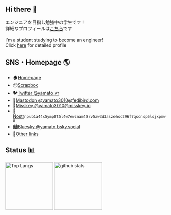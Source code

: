 ## Hi there 👋
エンジニアを目指し勉強中の学生です！<br>
詳細なプロフィールは[こちら](https://scrapbox.io/yamato3010/yamato3010)です<br>
<br>
I'm a student studying to become an engineer!<br>
Click [here](https://scrapbox.io/yamato3010/yamato3010) for detailed profile

## SNS・Homepage 🌎
- 🏠[Homepage](https://yamatoblog.hateblo.jp/)
- 📦[Scrapbox](https://scrapbox.io/yamato3010/%E5%A4%A7%E5%92%8C%E3%83%8E%E6%B1%82%E8%81%9E%E5%8F%B2box)
- 🐦[Twitter @yamato_vr](https://twitter.com/yamato_vr)
- 🐘[Mastodon @yamato3010@fedibird.com](https://fedibird.com/@yamato3010)
- 💬[Misskey @yamato3010@misskey.io](https://misskey.io/@yamato3010)
- 🦩[Nostr](https://iris.to/yamato)`npub1a44x5ymp0t5l4w7ewznam48rv5aw3d3aszehsc296f7qscnsp5lsjxpmw8`
- 🏙️[Bluesky @yamato.bsky.social](https://bsky.app/profile/yamato.bsky.social)
- 🔗[Other links](https://bento.me/yamato)

## Status 📊
<p align="left"> 
  <img alt="Top Langs" height="150px" src="https://github-readme-stats.vercel.app/api/top-langs/?username=yamato3010&theme=synthwave&layout=compact" />
  <img alt="github stats" height="150px" src="https://github-readme-stats.vercel.app/api?username=yamato3010&theme=synthwave" />
</p>

<!--
**yamato3010/yamato3010** is a ✨ _special_ ✨ repository because its `README.md` (this file) appears on your GitHub profile.

Here are some ideas to get you started:

- 🔭 I’m currently working on ...
- 🌱 I’m currently learning ...
- 👯 I’m looking to collaborate on ...
- 🤔 I’m looking for help with ...
- 💬 Ask me about ...
- 📫 How to reach me: ...
- 😄 Pronouns: ...
- ⚡ Fun fact: ...
-->

